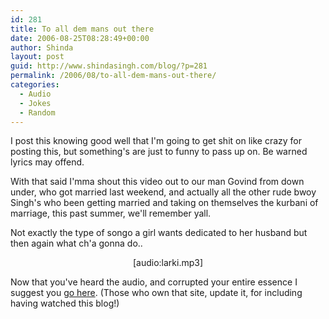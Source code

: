 ```yaml
---
id: 281
title: To all dem mans out there
date: 2006-08-25T08:28:49+00:00
author: Shinda
layout: post
guid: http://www.shindasingh.com/blog/?p=281
permalink: /2006/08/to-all-dem-mans-out-there/
categories:
  - Audio
  - Jokes
  - Random
---
```

I post this knowing good well that I'm going to get shit on like crazy for posting this, but something's are just to funny to pass up on. Be warned lyrics may offend.
  
With that said I'mma shout this video out to our man Govind from down under, who got married last weekend, and actually all the other rude bwoy Singh's who been getting married and taking on themselves the kurbani of marriage, this past summer, we'll remember yall.

Not exactly the type of songo a girl wants dedicated to her husband but then again what ch'a gonna do..

<p align="center">
  [audio:larki.mp3] 
  
  <p align="left">
    Now that you've heard the audio, and corrupted your entire essence I suggest you <a href="http://www.onlinepeshi.com/">go here</a>. (Those who own that site, update it, for including having watched this blog!)
  </p>
  
  <p align="left">